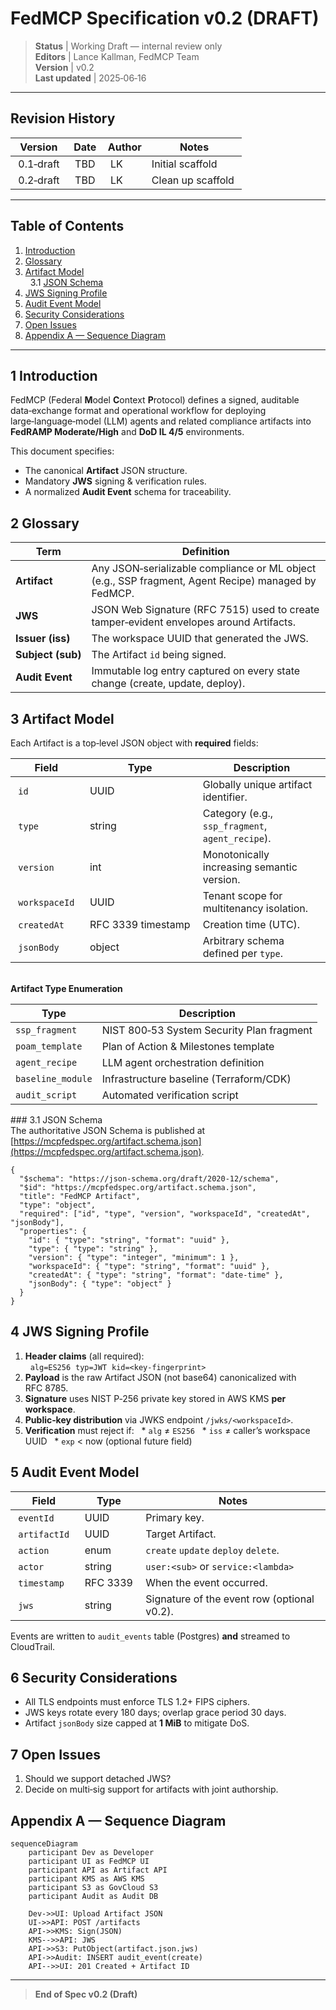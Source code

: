 # FedMCP Specification v0.2 (DRAFT)

> **Status** | Working Draft — internal review only\
> **Editors** | Lance Kallman, FedMCP Team\
> **Version** | v0.2\
> **Last updated** | 2025‑06‑16

---

## Revision History

| Version     | Date  | Author | Notes             |
| ----------- | ----- | ------ | ----------------- |
|  0.1‑draft  |  TBD  |  LK    | Initial scaffold  |
|  0.2‑draft  |  TBD  |  LK    | Clean up scaffold |

---

## Table of Contents

1. [Introduction](#1-introduction)
2. [Glossary](#2-glossary)
3. [Artifact Model](#3-artifact-model)\
     3.1 [JSON Schema](#31-json-schema)
4. [JWS Signing Profile](#4-jws-signing-profile)
5. [Audit Event Model](#5-audit-event-model)
6. [Security Considerations](#6-security-considerations)
7. [Open Issues](#7-open-issues)
8. [Appendix A — Sequence Diagram](#appendix-a-—-sequence-diagram)

---

## 1 Introduction

FedMCP (Federal **M**odel **C**ontext **P**rotocol) defines a signed, auditable data‑exchange format and operational workflow for deploying large‑language‑model (LLM) agents and related compliance artifacts into **FedRAMP Moderate/High** and **DoD IL 4/5** environments.

This document specifies:

- The canonical **Artifact** JSON structure.
- Mandatory **JWS** signing & verification rules.
- A normalized **Audit Event** schema for traceability.

## 2 Glossary

| Term              | Definition                                                                                          |
| ----------------- | --------------------------------------------------------------------------------------------------- |
| **Artifact**      | Any JSON‐serializable compliance or ML object (e.g., SSP fragment, Agent Recipe) managed by FedMCP. |
| **JWS**           | JSON Web Signature (RFC 7515) used to create tamper‑evident envelopes around Artifacts.             |
| **Issuer (iss)**  | The workspace UUID that generated the JWS.                                                          |
| **Subject (sub)** | The Artifact `id` being signed.                                                                     |
| **Audit Event**   | Immutable log entry captured on every state change (create, update, deploy).                        |

## 3 Artifact Model

Each Artifact is a top‑level JSON object with **required** fields:

| Field           | Type                 | Description                                      |
| --------------- | -------------------- | ------------------------------------------------ |
|  `id`           |  UUID                | Globally unique artifact identifier.             |
|  `type`         |  string              | Category (e.g., `ssp_fragment`, `agent_recipe`). |
|  `version`      |  int                 | Monotonically increasing semantic version.       |
|  `workspaceId`  |  UUID                | Tenant scope for multitenancy isolation.         |
|  `createdAt`    |  RFC 3339 timestamp  | Creation time (UTC).                             |
|  `jsonBody`     |  object              | Arbitrary schema defined per `type`.             |

\
**Artifact Type Enumeration**

| Type              | Description                               |
| ----------------- | ----------------------------------------- |
| `ssp_fragment`    | NIST 800‑53 System Security Plan fragment |
| `poam_template`   | Plan of Action & Milestones template      |
| `agent_recipe`    | LLM agent orchestration definition        |
| `baseline_module` | Infrastructure baseline (Terraform/CDK)   |
| `audit_script`    | Automated verification script             |

\### 3.1 JSON Schema\
The authoritative JSON Schema is published at [https://mcpfedspec.org/artifact.schema.json](https://mcpfedspec.org/artifact.schema.json).

```jsonc
{
  "$schema": "https://json-schema.org/draft/2020-12/schema",
  "$id": "https://mcpfedspec.org/artifact.schema.json",
  "title": "FedMCP Artifact",
  "type": "object",
  "required": ["id", "type", "version", "workspaceId", "createdAt", "jsonBody"],
  "properties": {
    "id": { "type": "string", "format": "uuid" },
    "type": { "type": "string" },
    "version": { "type": "integer", "minimum": 1 },
    "workspaceId": { "type": "string", "format": "uuid" },
    "createdAt": { "type": "string", "format": "date-time" },
    "jsonBody": { "type": "object" }
  }
}
```

## 4 JWS Signing Profile

1. **Header claims** (all required):\
     `alg=ES256`  `typ=JWT`  `kid=<key‑fingerprint>`
2. **Payload** is the raw Artifact JSON (not base64) canonicalized with RFC 8785.
3. **Signature** uses NIST P‑256 private key stored in AWS KMS **per workspace**.
4. **Public‑key distribution** via JWKS endpoint `/jwks/<workspaceId>`.
5. **Verification** must reject if:   \* `alg` ≠ `ES256`   \* `iss` ≠ caller’s workspace UUID   \* `exp` < now (optional future field)

## 5 Audit Event Model

| Field          | Type       | Notes                                       |
| -------------- | ---------- | ------------------------------------------- |
|  `eventId`     |  UUID      | Primary key.                                |
|  `artifactId`  |  UUID      | Target Artifact.                            |
|  `action`      |  enum      | `create` `update` `deploy` `delete`.        |
|  `actor`       |  string    | `user:<sub>` or `service:<lambda>`          |
|  `timestamp`   |  RFC 3339  | When the event occurred.                    |
|  `jws`         |  string    | Signature of the event row (optional v0.2). |

Events are written to `audit_events` table (Postgres) **and** streamed to CloudTrail.

## 6 Security Considerations

- All TLS endpoints must enforce TLS 1.2+ FIPS ciphers.
- JWS keys rotate every 180 days; overlap grace period 30 days.
- Artifact `jsonBody` size capped at **1 MiB** to mitigate DoS.

## 7 Open Issues

1. Should we support detached JWS?
2. Decide on multi‑sig support for artifacts with joint authorship.

## Appendix A — Sequence Diagram

```mermaid
sequenceDiagram
    participant Dev as Developer
    participant UI as FedMCP UI
    participant API as Artifact API
    participant KMS as AWS KMS
    participant S3 as GovCloud S3
    participant Audit as Audit DB

    Dev->>UI: Upload Artifact JSON
    UI->>API: POST /artifacts
    API->>KMS: Sign(JSON)
    KMS-->>API: JWS
    API->>S3: PutObject(artifact.json.jws)
    API->>Audit: INSERT audit_event(create)
    API-->>UI: 201 Created + Artifact ID
```

---

> **End of Spec v0.2 (Draft)**

